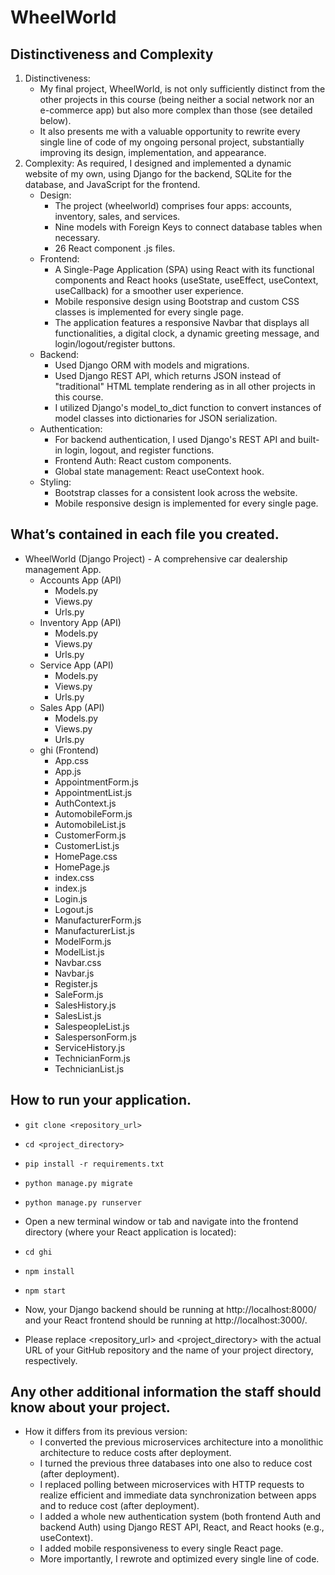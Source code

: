 # WheelWorld

## Distinctiveness and Complexity

1. Distinctiveness:
   - My final project, WheelWorld, is not only sufficiently distinct from the other projects in this course (being neither a social network nor an e-commerce app) but also more complex than those (see detailed below).
   - It also presents me with a valuable opportunity to rewrite every single line of code of my ongoing personal project, substantially improving its design, implementation, and appearance.
2. Complexity:
   As required, I designed and implemented a dynamic website of my own, using Django for the backend, SQLite for the database, and JavaScript for the frontend.
   - Design:
     - The project (wheelworld) comprises four apps: accounts, inventory, sales, and services.
     - Nine models with Foreign Keys to connect database tables when necessary.
     - 26 React component .js files.
   - Frontend:
     - A Single-Page Application (SPA) using React with its functional components and React hooks (useState, useEffect, useContext, useCallback) for a smoother user experience.
     - Mobile responsive design using Bootstrap and custom CSS classes is implemented for every single page.
     - The application features a responsive Navbar that displays all functionalities, a digital clock, a dynamic greeting message, and login/logout/register buttons. 
   - Backend:
     - Used Django ORM with models and migrations.
     - Used Django REST API, which returns JSON instead of "traditional" HTML template rendering as in all other projects in this course.
     - I utilized Django's model_to_dict function to convert instances of model classes into dictionaries for JSON serialization.
   - Authentication:
       - For backend authentication, I used Django's REST API and built-in login, logout, and register functions.
       - Frontend Auth: React custom components.
       - Global state management: React useContext hook.
   - Styling:
     - Bootstrap classes for a consistent look across the website.
     - Mobile responsive design is implemented for every single page.

## What’s contained in each file you created.

- WheelWorld (Django Project) - A comprehensive car dealership management App.
   - Accounts App (API)
     - Models.py
     - Views.py
     - Urls.py
   - Inventory App (API)
     - Models.py
     - Views.py
     - Urls.py
   - Service App (API)
     - Models.py
     - Views.py
     - Urls.py
   - Sales App (API)
     - Models.py
     - Views.py
     - Urls.py
   - ghi (Frontend) 
      - App.css
      - App.js
      - AppointmentForm.js
      - AppointmentList.js
      - AuthContext.js
      - AutomobileForm.js
      - AutomobileList.js
      - CustomerForm.js
      - CustomerList.js
      - HomePage.css
      - HomePage.js
      - index.css
      - index.js
      - Login.js
      - Logout.js
      - ManufacturerForm.js
      - ManufacturerList.js
      - ModelForm.js
      - ModelList.js
      - Navbar.css
      - Navbar.js
      - Register.js
      - SaleForm.js
      - SalesHistory.js
      - SalesList.js
      - SalespeopleList.js
      - SalespersonForm.js
      - ServiceHistory.js
      - TechnicianForm.js
      - TechnicianList.js

## How to run your application.
- `git clone <repository_url>`
- `cd <project_directory>`
- `pip install -r requirements.txt`
- `python manage.py migrate`
- `python manage.py runserver`
- Open a new terminal window or tab and navigate into the frontend directory (where your React application is located):
- `cd ghi`
- `npm install`
- `npm start`

- Now, your Django backend should be running at http://localhost:8000/ and your React frontend should be running at http://localhost:3000/.

- Please replace <repository_url> and <project_directory> with the actual URL of your GitHub repository and the name of your project directory, respectively.

## Any other additional information the staff should know about your project.

 - How it differs from its previous version:
   - I converted the previous microservices architecture into a monolithic architecture to reduce costs after deployment.
   - I turned the previous three databases into one also to reduce cost (after deployment).
   - I replaced polling between microservices with HTTP requests to realize efficient and immediate data synchronization between apps and to reduce cost (after deployment).
   - I added a whole new authentication system (both frontend Auth and backend Auth) using Django REST API, React, and React hooks (e.g., useContext).
   - I added mobile responsiveness to every single React page.
   - More importantly, I rewrote and optimized every single line of code.
